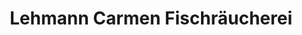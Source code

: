 ---
title: "Lehmann Carmen Fischräucherei"
url: /freiberg/lehmann-carmen-fischraeucherei/
shop: Fisch
---